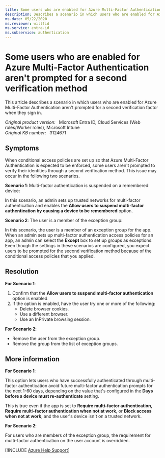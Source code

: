 ```yaml
---
title: Some users who are enabled for Azure Multi-Factor Authentication aren't prompted for a second verification method
description: Describes a scenario in which users who are enabled for Azure Multi-Factor Authentication aren't prompted for a second verification factor when they sign in.
ms.date: 05/22/2020
ms.reviewer: willfid
ms.service: entra-id
ms.subservice: authentication
---
```

# Some users who are enabled for Azure Multi-Factor Authentication aren't prompted for a second verification method

This article describes a scenario in which users who are enabled for Azure Multi-Factor Authentication aren't prompted for a second verification factor when they sign in.

_Original product version:_ &nbsp; Microsoft Entra ID, Cloud Services (Web roles/Worker roles), Microsoft Intune  
_Original KB number:_ &nbsp; 3124671

## Symptoms

When conditional access policies are set up so that Azure Multi-Factor Authentication is expected to be enforced, some users aren't prompted to verify their identities through a second verification method. This issue may occur in the following two scenarios.

**Scenario 1**: Multi-factor authentication is suspended on a remembered device:

In this scenario, an admin sets up trusted networks for multi-factor authentication and enables the **Allow users to suspend multi-factor authentication by causing a device to be remembered**  option.

**Scenario 2**: The user is a member of the exception group:

In this scenario, the user is a member of an exception group for the app. When an admin sets up multi-factor authentication access policies for an app, an admin can select the **Except** box to set up groups as exceptions. Even though the settings in these scenarios are configured, you expect users to be prompted for the second verification method because of the conditional access policies that you applied.

## Resolution

**For Scenario 1**:

1. Confirm that the **Allow users to suspend multi-factor authentication** option is enabled.
2. If the option is enabled, have the user try one or more of the following:
   - Delete browser cookies.
   - Use a different browser.
   - Use an InPrivate browsing session.

**For Scenario 2**:

- Remove the user from the exception group.
- Remove the group from the list of exception groups.

## More information

**For Scenario 1**:

This option lets users who have successfully authenticated through multi-factor authentication avoid future multi-factor authentication prompts for the next 1-60 days, depending on the value that's configured in the **Days before a device must re-authenticate** setting.

This is true even if the app is set to **Require multi-factor authentication,** **Require multi-factor authentication when not at work**, or **Block access when not at work**, and the user's device isn't on a trusted network.

**For Scenario 2**:

For users who are members of the exception group, the requirement for multi-factor authentication on the user account is overridden.

[!INCLUDE [Azure Help Support](../../../includes/azure-help-support.md)]

